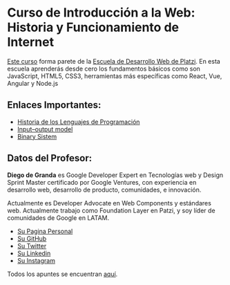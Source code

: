 # Curso de Introducción a la Web: Historia y Funcionamiento de Internet
[Este curso](https://platzi.com/clases/introweb) forma parete de la [Escuela de Desarrollo Web de Platzi](https://platzi.com/web/).
En esta escuela aprenderás desde cero los fundamentos básicos como son JavaScript, HTML5, CSS3, herramientas más específicas como React, Vue, Angular y Node.js

## Enlaces Importantes:
 - [Historia de los Lenguajes de Programación](https://es.wikipedia.org/wiki/Historia_de_los_lenguajes_de_programaci%C3%B3n)
 - [Input–output model](https://en.wikipedia.org/wiki/Input%E2%80%93output_model)
 - [Binary Sistem](https://en.wikipedia.org/wiki/Binary_number)

## Datos del Profesor:
**Diego de Granda** es Google Developer Expert en Tecnologías web y Design Sprint Master certificado por Google Ventures, con experiencia en desarrollo web, desarrollo de producto, comunidades, e innovación.

Actualmente es Developer Advocate en Web Components y estándares web. Actualmente trabajo como Foundation Layer en Patzi, y soy líder de comunidades de Google en LATAM.

- [Su Pagina Personal](http://diegodegranda.me/)
- [Su GitHub](https://github.com/degranda)
- [Su Twitter](https://twitter.com/degranda10)
- [Su Linkedin](https://www.linkedin.com/in/diegodegranda/)
- [Su Instagram](https://www.instagram.com/degranda)

Todos los apuntes se encuentran [aquí](https://ultirequiem.github.io/Introduccion-a-la-Web-Historia-y-Funcionamiento-de-Internet).
